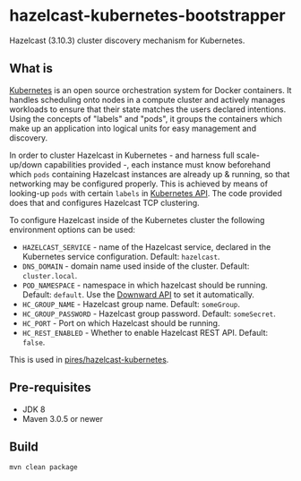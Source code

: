 hazelcast-kubernetes-bootstrapper
=================================

Hazelcast (3.10.3) cluster discovery mechanism for Kubernetes.

## What is

[Kubernetes](http://kubernetes.io) is an open source orchestration system for Docker containers. It handles scheduling onto nodes in a compute cluster and actively manages workloads to ensure that their state matches the users declared intentions. Using the concepts of "labels" and "pods", it groups the containers which make up an application into logical units for easy management and discovery.

In order to cluster Hazelcast in Kubernetes - and harness full scale-up/down capabilities provided -, each instance must know beforehand which ```pods``` containing Hazelcast instances are already up & running, so that networking may be configured properly. This is achieved by means of looking-up ```pods``` with certain ```labels``` in [Kubernetes API](https://github.com/GoogleCloudPlatform/kubernetes/blob/master/docs/accessing_the_api.md).
The code provided does that and configures Hazelcast TCP clustering.

To configure Hazelcast inside of the Kubernetes cluster the following environment options can be used:

* `HAZELCAST_SERVICE` - name of the Hazelcast service, declared in the Kubernetes service configuration. Default: `hazelcast`.
* `DNS_DOMAIN` - domain name used inside of the cluster. Default: `cluster.local`.
* `POD_NAMESPACE` - namespace in which hazelcast should be running. Default: `default`. Use the [Downward API](https://github.com/GoogleCloudPlatform/kubernetes/blob/master/docs/downward_api.md) to set it automatically.
* `HC_GROUP_NAME` - Hazelcast group name. Default: `someGroup`.
* `HC_GROUP_PASSWORD` - Hazelcast group password. Default: `someSecret`.
* `HC_PORT` - Port on which Hazelcast should be running.
* `HC_REST_ENABLED` - Whether to enable Hazelcast REST API. Default: `false`.

This is used in [pires/hazelcast-kubernetes](https://github.com/pires/hazelcast-kubernetes).

## Pre-requisites

* JDK 8
* Maven 3.0.5 or newer

## Build

```
mvn clean package
```
